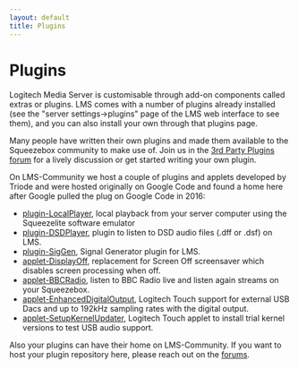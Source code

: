 ```yaml
---
layout: default
title: Plugins
---
```


# Plugins

Logitech Media Server is customisable through add-on components called extras or plugins. LMS comes with a number of plugins already installed (see the "server settings->plugins" page of the LMS web interface to see them), and you can also install your own through that plugins page. 

Many people have written their own plugins and made them available to the Squeezebox community to make use of. Join us in the [3rd Party Plugins forum](https://forums.slimdevices.com/forum/user-forums/3rd-party-software) for a lively discussion or get started writing your own plugin. 

On LMS-Community we host a couple of plugins and applets developed by Triode and were hosted originally on Google Code and found a home here after Google pulled the plug on Google Code in 2016:

- [plugin-LocalPlayer](https://github.com/LMS-Community/plugin-LocalPlayer), local playback from your server computer using the Squeezelite software emulator
- [plugin-DSDPlayer](https://github.com/LMS-Community/plugin-DSDPlayer), plugin to listen to DSD audio files (.dff or .dsf) on LMS.
- [plugin-SigGen](https://github.com/LMS-Community/plugin-SigGen), Signal Generator plugin for LMS.
- [applet-DisplayOff](https://github.com/LMS-Community/applet-DisplayOff), replacement for Screen Off screensaver which disables screen processing when off.
- [applet-BBCRadio](https://github.com/LMS-Community/applet-BBCRadio), listen to BBC Radio live and listen again streams on your Squeezebox.
- [applet-EnhancedDigitalOutput](https://github.com/LMS-Community/applet-EnhancedDigitalOutput), Logitech Touch support for external USB Dacs and up to 192kHz sampling rates with the digital output.
- [applet-SetupKernelUpdater](https://github.com/LMS-Community/applet-SetupKernelUpdater), Logitech Touch applet to install trial kernel versions to test USB audio support.

Also your plugins can have their home on LMS-Community. If you want to host your plugin repository here, please reach out on the [forums](https://forums.slimdevices.com/forum/user-forums/3rd-party-software).
